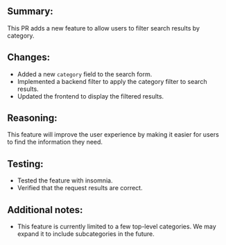 ## Summary:

This PR adds a new feature to allow users to filter search results by category.

## Changes:

- Added a new `category` field to the search form.
- Implemented a backend filter to apply the category filter to search results.
- Updated the frontend to display the filtered results.

## Reasoning:

This feature will improve the user experience by making it easier for users to find the information they need.

## Testing:

- Tested the feature with insomnia.
- Verified that the request results are correct.

## Additional notes:

- This feature is currently limited to a few top-level categories. We may expand it to include subcategories in the future.
